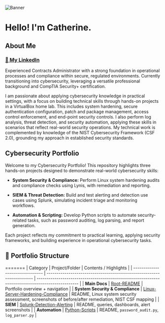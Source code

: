![Banner](images/flower-banner-3.png)

# Hello! I'm Catherine.

## About Me

### [💼 My LinkedIn](https://www.linkedin.com/in/03271111/)

<p> Experienced Contracts Administrator with a strong foundation in operational processes and compliance within secure, regulated environments. Currently transitioning into cybersecurity, leveraging a versatile professional background and CompTIA Security+ certification. </p>

<p> I am passionate about applying cybersecurity knowledge in practical settings, with a focus on building technical skills through hands-on projects in a VirtualBox home lab. This includes system hardening, secure authentication configuration, patch and package management, access control enforcement, and end-point security controls. I also perform log analysis, threat detection, and security automation, applying these skills in scenarios that reflect real-world security operations. My technical work is complemented by knowledge of the NIST Cybersecurity Framework (CSF 2.0), grounding my approach in established security standards. </p>

## Cybersecurity Portfolio

<p>Welcome to my Cybersecurity Portfolio! This repository highlights three hands-on projects designed to demonstrate real-world cybersecurity skills: </p>

- **System Security & Compliance:** Perform Linux system hardening audits and compliance checks using Lynis, with remediation and reporting.

- **SIEM & Threat Detection:** Build and test alerting and detection use cases using Splunk, simulating incident triage and monitoring workflows.

- **Automation & Scripting:** Develop Python scripts to automate security-related tasks, such as password auditing, log parsing, and report generation.

<p>Each project reflects my commitment to practical learning, applying security frameworks, and building experience in operational cybersecurity tasks.</p>

## 📂 Portfolio Structure

=======
| Category | Project/Folder | Contents / Highlights |
| -------------------------------- | ----------------------------------------------------------------------- | --------------------------------------------------------------------------------------------------- |
| **Main Docs** | [Root-README](Root-README/README.md) | Portfolio overview + navigation |
| **System Security & Compliance** | [Linux-Server-Hardening-Compliance](/Linux-System-Hardening-Compliance) | README, Linux system security assessment, screenshots of before/after remediation, NIST CSF mapping |
| **SIEM** | [Splunk-Detection-Alerting](/Splunk-Detection-Alerting) | README, queries, dashboards, alert screenshots |
| **Automation** | [Python-Scripts](/Python-Scripts) | README, `password_audit.py`, `log_parser.py` |

